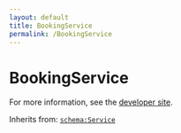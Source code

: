 ```yaml
---
layout: default
title: BookingService
permalink: /BookingService
---
```


# BookingService


For more information, see the [developer site](https://developer.openactive.io/data-model/types/bookingservice).

Inherits from: [`schema:Service`](https://schema.org/Service)
